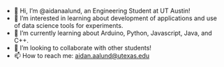 - 👋 Hi, I’m @aidanaalund, an Engineering Student at UT Austin!
- 👀 I’m interested in learning about development of applications and use of data science tools for experiments.
- 🌱 I’m currently learning about Arduino, Python, Javascript, Java, and C++.
- 💞️ I’m looking to collaborate with other students!
- 📫 How to reach me: aidan.aalund@utexas.edu
